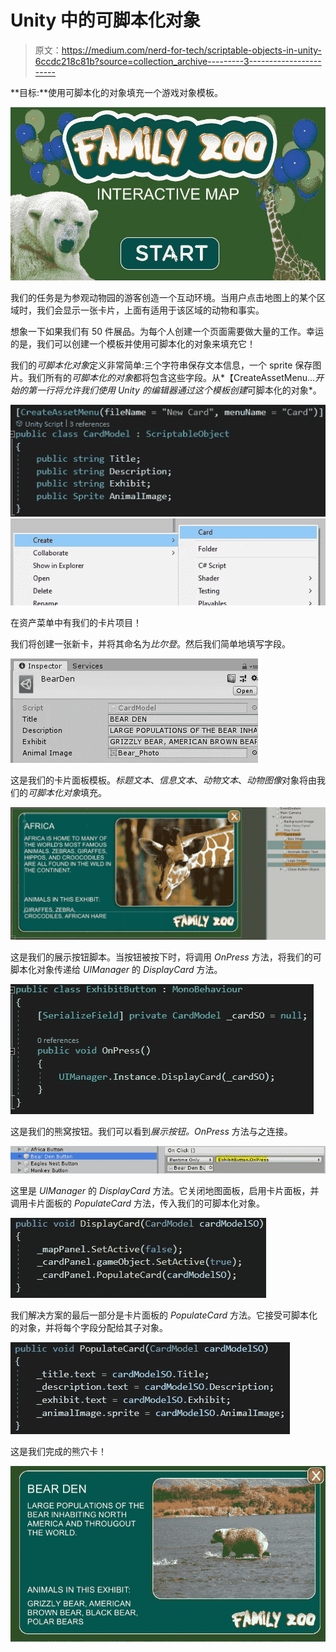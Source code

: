 # Unity 中的可脚本化对象

> 原文：<https://medium.com/nerd-for-tech/scriptable-objects-in-unity-6ccdc218c81b?source=collection_archive---------3----------------------->

**目标:**使用可脚本化的对象填充一个游戏对象模板。

![](img/744a5642dc59e7b42d03acf7aa8264d8.png)

我们的任务是为参观动物园的游客创造一个互动环境。当用户点击地图上的某个区域时，我们会显示一张卡片，上面有适用于该区域的动物和事实。

想象一下如果我们有 50 件展品。为每个人创建一个页面需要做大量的工作。幸运的是，我们可以创建一个模板并使用可脚本化的对象来填充它！

我们的*可脚本化对象*定义非常简单:三个字符串保存文本信息，一个 sprite 保存图片。我们所有的*可脚本化的对象*都将包含这些字段。从*【CreateAssetMenu…*开始的第一行将允许我们使用 Unity 的编辑器通过这个模板创建*可脚本化的对象*。

![](img/15eecfe5622f7c24d17317d4a27423e2.png)![](img/c7e250117003f02a957a727703d612d2.png)

在资产菜单中有我们的卡片项目！

我们将创建一张新卡，并将其命名为*比尔登*。然后我们简单地填写字段。

![](img/e49656826be3be448c94f81f962b39a5.png)

这是我们的卡片面板模板。*标题文本*、*信息文本*、*动物文本*、*动物图像*对象将由我们的*可脚本化对象*填充。

![](img/a33c8629db319ee11201612e75949868.png)

这是我们的展示按钮脚本。当按钮被按下时，将调用 *OnPress* 方法，将我们的可脚本化对象传递给 *UIManager* 的 *DisplayCard* 方法。

![](img/f6402d758e0e50ad2556484638a33f36.png)

这是我们的熊窝按钮。我们可以看到*展示按钮。OnPress* 方法与之连接。

![](img/b24e89bcd252e23b49bf89ff8cbcca10.png)

这里是 *UIManager* 的 *DisplayCard* 方法。它关闭地图面板，启用卡片面板，并调用卡片面板的 *PopulateCard* 方法，传入我们的可脚本化对象。

![](img/234644949f567113bf8eea2e229d1a40.png)

我们解决方案的最后一部分是卡片面板的 *PopulateCard* 方法。它接受可脚本化的对象，并将每个字段分配给其子对象。

![](img/f60028f50ceb56d6a205c0ea1be1ecb0.png)

这是我们完成的熊穴卡！

![](img/c179eb2f89a01e9b85f8d19af6abb4dc.png)